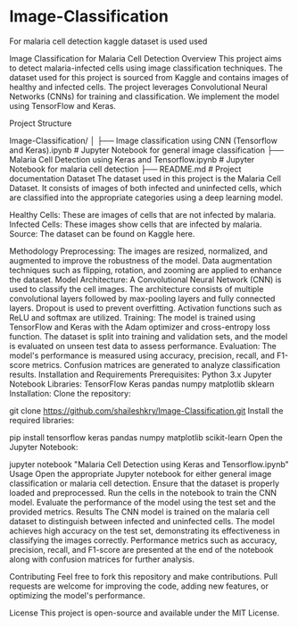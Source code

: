 # Image-Classification
For malaria cell detection kaggle dataset is used used 

Image Classification for Malaria Cell Detection
Overview
This project aims to detect malaria-infected cells using image classification techniques. The dataset used for this project is sourced from Kaggle and contains images of healthy and infected cells. The project leverages Convolutional Neural Networks (CNNs) for training and classification. We implement the model using TensorFlow and Keras.

Project Structure

Image-Classification/
│
├── Image classification using CNN (Tensorflow and Keras).ipynb   # Jupyter Notebook for general image classification
├── Malaria Cell Detection using Keras and Tensorflow.ipynb      # Jupyter Notebook for malaria cell detection
├── README.md                                                    # Project documentation
Dataset
The dataset used in this project is the Malaria Cell Dataset. It consists of images of both infected and uninfected cells, which are classified into the appropriate categories using a deep learning model.

Healthy Cells: These are images of cells that are not infected by malaria.
Infected Cells: These images show cells that are infected by malaria.
Source:
The dataset can be found on Kaggle here.

Methodology
Preprocessing:
The images are resized, normalized, and augmented to improve the robustness of the model.
Data augmentation techniques such as flipping, rotation, and zooming are applied to enhance the dataset.
Model Architecture:
A Convolutional Neural Network (CNN) is used to classify the cell images.
The architecture consists of multiple convolutional layers followed by max-pooling layers and fully connected layers.
Dropout is used to prevent overfitting.
Activation functions such as ReLU and softmax are utilized.
Training:
The model is trained using TensorFlow and Keras with the Adam optimizer and cross-entropy loss function.
The dataset is split into training and validation sets, and the model is evaluated on unseen test data to assess performance.
Evaluation:
The model's performance is measured using accuracy, precision, recall, and F1-score metrics.
Confusion matrices are generated to analyze classification results.
Installation and Requirements
Prerequisites:
Python 3.x
Jupyter Notebook
Libraries:
TensorFlow
Keras
pandas
numpy
matplotlib
sklearn
Installation:
Clone the repository:

git clone https://github.com/shaileshkry/Image-Classification.git
Install the required libraries:

pip install tensorflow keras pandas numpy matplotlib scikit-learn
Open the Jupyter Notebook:

jupyter notebook "Malaria Cell Detection using Keras and Tensorflow.ipynb"
Usage
Open the appropriate Jupyter notebook for either general image classification or malaria cell detection.
Ensure that the dataset is properly loaded and preprocessed.
Run the cells in the notebook to train the CNN model.
Evaluate the performance of the model using the test set and the provided metrics.
Results
The CNN model is trained on the malaria cell dataset to distinguish between infected and uninfected cells. The model achieves high accuracy on the test set, demonstrating its effectiveness in classifying the images correctly. Performance metrics such as accuracy, precision, recall, and F1-score are presented at the end of the notebook along with confusion matrices for further analysis.

Contributing
Feel free to fork this repository and make contributions. Pull requests are welcome for improving the code, adding new features, or optimizing the model's performance.

License
This project is open-source and available under the MIT License.

